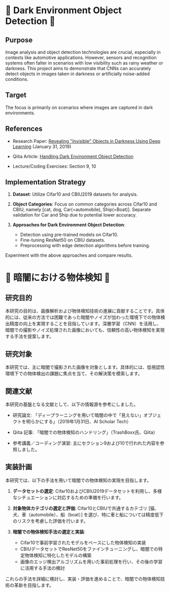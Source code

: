 # 🌌 Dark Environment Object Detection 📸

## Purpose
Image analysis and object detection technologies are crucial, especially in contexts like automotive applications. However, sensors and recognition systems often falter in scenarios with low visibility such as rainy weather or darkness. This project aims to demonstrate that CNNs can accurately detect objects in images taken in darkness or artificially noise-added conditions.

## Target
The focus is primarily on scenarios where images are captured in dark environments.

## References
- Research Paper: [Revealing "Invisible" Objects in Darkness Using Deep Learning](https://ai-scholar.tech/articles/machine-learning/ai-dark-69) (January 31, 2019)

- Qiita Article: [Handling Dark Environment Object Detection](https://qiita.com/TrashBoxx/items/2d441e46643f73c0ca19)

- Lecture/Coding Exercises: Section 9, 10

## Implementation Strategy

1. **Dataset**: Utilize Cifar10 and CBIU2019 datasets for analysis.
   
2. **Object Categories**: Focus on common categories across Cifar10 and CBIU, namely [cat, dog, Car(=automobile), Ship(=Boat)]. Separate validation for Car and Ship due to potential lower accuracy.

3. **Approaches for Dark Environment Object Detection**:
   - Detection using pre-trained models on Cifar10.
   - Fine-tuning ResNet50 on CBIU datasets.
   - Preprocessing with edge detection algorithms before training.

Experiment with the above approaches and compare results.

    



# 🌌 暗闇における物体検知 📸

## 研究目的
本研究の目的は、画像解析および物体検知技術の進展に貢献することです。具体的には、従来の方法では困難であった暗闇やノイズが加わった環境下での物体検出精度の向上を実現することを目指しています。深層学習（CNN）を活用し、暗闇での撮影やノイズ処理された画像においても、信頼性の高い物体検知を実現する手法を提案します。

## 研究対象
本研究では、主に暗闇で撮影された画像を対象とします。具体的には、低視認性環境下での物体検出の課題に焦点を当て、その解決策を模索します。

## 関連文献
本研究の基盤となる文献として、以下の情報源を参考にしました。

- 研究論文: 「ディープラーニングを用いて暗闇の中で「見えない」オブジェクトを明らかにする」（2019年1月31日、AI Scholar Tech）

- Qiita 記事: 「暗闇での物体検知のハンドリング」（TrashBoxx氏、Qiita）

- 参考講義／コーディング演習: 主にセクション9および10で行われた内容を参照しました。

## 実装計画
本研究では、以下の手法を用いて暗闇での物体検知の実現を目指します。

1. **データセットの選定**: Cifar10およびCBIU2019データセットを利用し、多様なシチュエーションに対応するための準備を行います。

2. **対象物体カテゴリの選定と評価**: Cifar10とCBIUで共通するカテゴリ [猫、犬、車（automobile）、船（boat）] を選び、特に車と船については精度低下のリスクを考慮した評価を行います。

3. **暗闇での物体検知手法の選定と実装**:
   - Cifar10で事前学習されたモデルをベースにした物体検知の実装
   - CBIUデータセットでResNet50をファインチューニングし、暗闇での特定物体検知に特化したモデルの構築
   - 画像のエッジ検出アルゴリズムを用いた事前処理を行い、その後の学習に活用する手法の検討

これらの手法を詳細に検討し、実装・評価を進めることで、暗闇での物体検知技術の革新を目指します。
